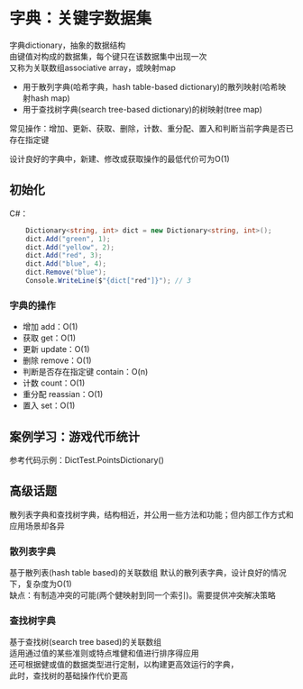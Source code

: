 ﻿# 字典：关键字数据集

字典dictionary，抽象的数据结构  
由键值对构成的数据集，每个键只在该数据集中出现一次  
又称为关联数组associative array，或映射map

- 用于散列字典(哈希字典，hash table-based dictionary)的散列映射(哈希映射hash map)  
- 用于查找树字典(search tree-based dictionary)的树映射(tree map)

常见操作：增加、更新、获取、删除，计数、重分配、置入和判断当前字典是否已存在指定键  

设计良好的字典中，新建、修改或获取操作的最低代价可为O(1)  

## 初始化

C#：
```csharp
    Dictionary<string, int> dict = new Dictionary<string, int>();
    dict.Add("green", 1);
    dict.Add("yellow", 2);
    dict.Add("red", 3);
    dict.Add("blue", 4);
    dict.Remove("blue");
    Console.WriteLine($"{dict["red"]}"); // 3
```

### 字典的操作

- 增加 add：O(1)  
- 获取 get：O(1)  
- 更新 update：O(1)  
- 删除 remove：O(1)  
- 判断是否存在指定键 contain：O(n)  
- 计数 count：O(1)  
- 重分配 reassian：O(1)  
- 置入 set：O(1)  

## 案例学习：游戏代币统计

参考代码示例：DictTest.PointsDictionary()  

## 高级话题

散列表字典和查找树字典，结构相近，并公用一些方法和功能；但内部工作方式和应用场景却各异  

### 散列表字典

基于散列表(hash table based)的关联数组
默认的散列表字典，设计良好的情况下，复杂度为O(1)  
缺点：有制造冲突的可能(两个健映射到同一个索引)。需要提供冲突解决策略

### 查找树字典

基于查找树(search tree based)的关联数组  
适用通过值的某些准则或特点堆健和值进行排序得应用  
还可根据健或值的数据类型进行定制，以构建更高效运行的字典，  
此时，查找树的基础操作代价更高  
